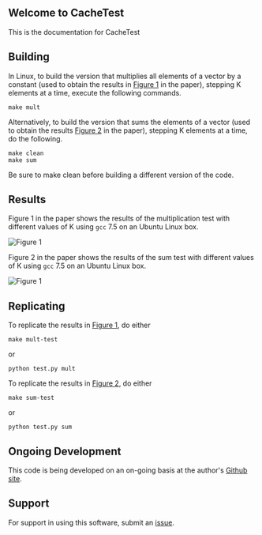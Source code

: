 ## Welcome to CacheTest

This is the documentation for CacheTest

## Building

In Linux, to build the version that multiplies all elements of a vector by a
constant (used to obtain the results in [Figure 1](https://github.com/INFORMSJoC/JoCTemplate/blob/master/results/mult-test.png) in the
paper), stepping K elements at a time, execute the following commands.

```
make mult
```

Alternatively, to build the version that sums the elements of a vector (used
to obtain the results [Figure 2](https://github.com/INFORMSJoC/JoCTemplate/blob/master/results/sum-test.png) in the paper), stepping K
elements at a time, do the following.

```
make clean
make sum
```

Be sure to make clean before building a different version of the code.

## Results

Figure 1 in the paper shows the results of the multiplication test with different
values of K using `gcc` 7.5 on an Ubuntu Linux box.

![Figure 1](https://github.com/INFORMSJoC/JoCTemplate/blob/master/results/mult-test.png)

Figure 2 in the paper shows the results of the sum test with different
values of K using `gcc` 7.5 on an Ubuntu Linux box.

![Figure 1](https://github.com/INFORMSJoC/JoCTemplate/blob/master/results/sum-test.png)

## Replicating

To replicate the results in [Figure 1](https://github.com/INFORMSJoC/JoCTemplate/blob/master/results/mult-test.png), do either

```
make mult-test
```
or
```
python test.py mult
```
To replicate the results in [Figure 2](https://github.com/INFORMSJoC/JoCTemplate/blob/master/results/sum-test.png), do either

```
make sum-test
```
or
```
python test.py sum
```

## Ongoing Development

This code is being developed on an on-going basis at the author's
[Github site](https://github.com/tkralphs/JoCTemplate).

## Support

For support in using this software, submit an
[issue](https://github.com/tkralphs/JoCTemplate/issues/new).
